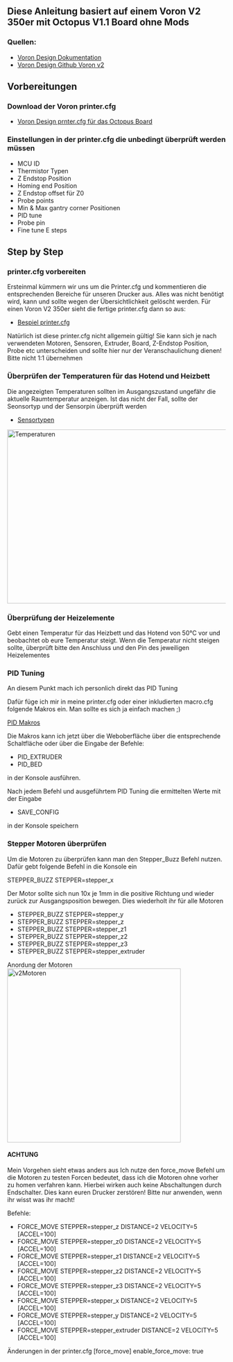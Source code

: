 ## Diese Anleitung basiert auf einem Voron V2 350er mit Octopus V1.1 Board ohne Mods

### Quellen: 
- [Voron Design Dokumentation](https://docs.vorondesign.com)
- [Voron Design Github Voron v2](https://docs.vorondesign.com)

## Vorbereitungen
### Download der Voron printer.cfg
- [Voron Design prnter.cfg für das Octopus Board](https://github.com/VoronDesign/Voron-2/tree/Voron2.4/firmware/klipper_configurations/Octopus)

### Einstellungen in der printer.cfg die unbedingt überprüft werden müssen
- MCU ID     
- Thermistor Typen
- Z Endstop Position
- Homing end Position
- Z Endstop offset für Z0 
- Probe points   
- Min & Max gantry corner Positionen
- PID tune                     
- Probe pin  
- Fine tune E steps   

## Step by Step 

### printer.cfg vorbereiten
Ersteinmal kümmern wir uns um die Printer.cfg und kommentieren die entsprechenden Bereiche für unseren Drucker aus.
Alles was nicht benötigt wird, kann und sollte wegen der Übersichtlichkeit gelöscht werden.
Für einen Voron V2 350er sieht die fertige printer.cfg dann so aus:

- [Bespiel printer.cfg](https://github.com/DeBau/VoronMods/blob/main/Voron%20Setup%20German/printer.cfg)

Natürlich ist diese printer.cfg nicht allgemein gültig! 
Sie kann sich je nach verwendeten Motoren, Sensoren, Extruder, Board, Z-Endstop Position, Probe etc unterscheiden und sollte hier
nur der Veranschaulichung dienen! Bitte nicht 1:1 übernehmen

### Überprüfen der Temperaturen für das Hotend und Heizbett

Die angezeigten Temperaturen sollten im Ausgangszustand ungefähr die aktuelle Raumtemperatur anzeigen.
Ist das nicht der Fall, sollte der Seonsortyp und der Sensorpin überprüft werden
- [Sensortypen](https://www.klipper3d.org/Config_Reference.html?h=common+thermistors+thermistor#common-thermistors)

<img src="https://docs.vorondesign.com/build/startup/images/mainsail_temp_graph.png" alt="Temperaturen" width=600 height=400>

### Überprüfung der Heizelemente
Gebt einen Temperatur für das Heizbett und das Hotend von 50°C vor und beobachtet ob eure Temperatur steigt.
Wenn die Temperatur nicht steigen sollte, überprüft bitte den Anschluss und den Pin des jeweiligen Heizelementes

### PID Tuning
An diesem Punkt mach ich personlich direkt das PID Tuning

Dafür füge ich mir in meine printer.cfg oder einer inkludierten macro.cfg folgende Makros ein.
Man sollte es sich ja einfach machen ;)

[PID Makros](https://github.com/DeBau/VoronMods/blob/main/Voron%20Setup%20German/PID_Tuning_Makros)

Die Makros kann ich jetzt über die Weboberfläche über die entsprechende Schaltfläche oder über die Eingabe der Befehle:
- PID_EXTRUDER
- PID_BED

in der Konsole ausführen.

Nach jedem Befehl und ausgeführtem PID Tuning die ermittelten Werte mit der Eingabe 
- SAVE_CONFIG

in der Konsole speichern

### Stepper Motoren überprüfen
Um die Motoren zu überprüfen kann man den Stepper_Buzz Befehl nutzen.
Dafür gebt folgende Befehl in die Konsole ein

STEPPER_BUZZ STEPPER=stepper_x

Der Motor sollte sich nun 10x je 1mm in die positive Richtung und wieder zurück zur Ausgangsposition bewegen.
Dies wiederholt ihr für alle Motoren

- STEPPER_BUZZ STEPPER=stepper_y
- STEPPER_BUZZ STEPPER=stepper_z
- STEPPER_BUZZ STEPPER=stepper_z1
- STEPPER_BUZZ STEPPER=stepper_z2
- STEPPER_BUZZ STEPPER=stepper_z3
- STEPPER_BUZZ STEPPER=stepper_extruder

Anordung der Motoren
<img src="https://docs.vorondesign.com/build/startup/images/V2-motor-positions.png" alt="v2Motoren" width=400 height=400>

#### ACHTUNG
Mein Vorgehen sieht etwas anders aus
Ich nutze den force_move Befehl um die Motoren zu testen
Forcen bedeutet, dass ich die Motoren ohne vorher zu homen verfahren kann. Hierbei wirken auch keine Abschaltungen
durch Endschalter. Dies kann euren Drucker zerstören!
Bitte nur anwenden, wenn ihr wisst was ihr macht!

Befehle:
- FORCE_MOVE STEPPER=stepper_z DISTANCE=2 VELOCITY=5 [ACCEL=100]
- FORCE_MOVE STEPPER=stepper_z0 DISTANCE=2 VELOCITY=5 [ACCEL=100]
- FORCE_MOVE STEPPER=stepper_z1 DISTANCE=2 VELOCITY=5 [ACCEL=100]
- FORCE_MOVE STEPPER=stepper_z2 DISTANCE=2 VELOCITY=5 [ACCEL=100]
- FORCE_MOVE STEPPER=stepper_z3 DISTANCE=2 VELOCITY=5 [ACCEL=100]
- FORCE_MOVE STEPPER=stepper_x DISTANCE=2 VELOCITY=5 [ACCEL=100]
- FORCE_MOVE STEPPER=stepper_y DISTANCE=2 VELOCITY=5 [ACCEL=100]
- FORCE_MOVE STEPPER=stepper_extruder DISTANCE=2 VELOCITY=5 [ACCEL=100]

Änderungen in der printer.cfg
[force_move]
enable_force_move: true






